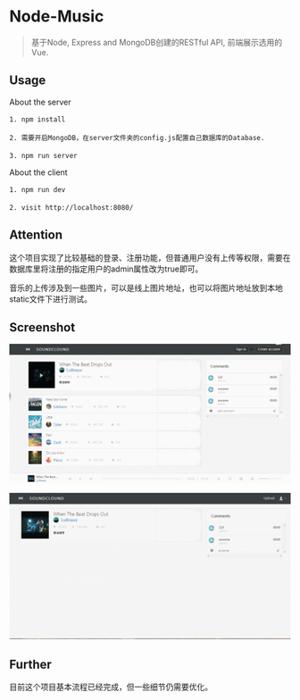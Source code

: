 # Node-Music

> 基于Node, Express and MongoDB创建的RESTful API, 前端展示选用的Vue.

## Usage

About the server

```
1. npm install 

2. 需要开启MongoDB，在server文件夹的config.js配置自己数据库的Database.

3. npm run server

```
About the client

```
1. npm run dev

2. visit http://localhost:8080/

```

## Attention

这个项目实现了比较基础的登录、注册功能，但普通用户没有上传等权限，需要在数据库里将注册的指定用户的admin属性改为true即可。

音乐的上传涉及到一些图片，可以是线上图片地址，也可以将图片地址放到本地static文件下进行测试。

## Screenshot

![](screenshot/login.gif)

![](screenshot/process.gif)

## Further

目前这个项目基本流程已经完成，但一些细节仍需要优化。